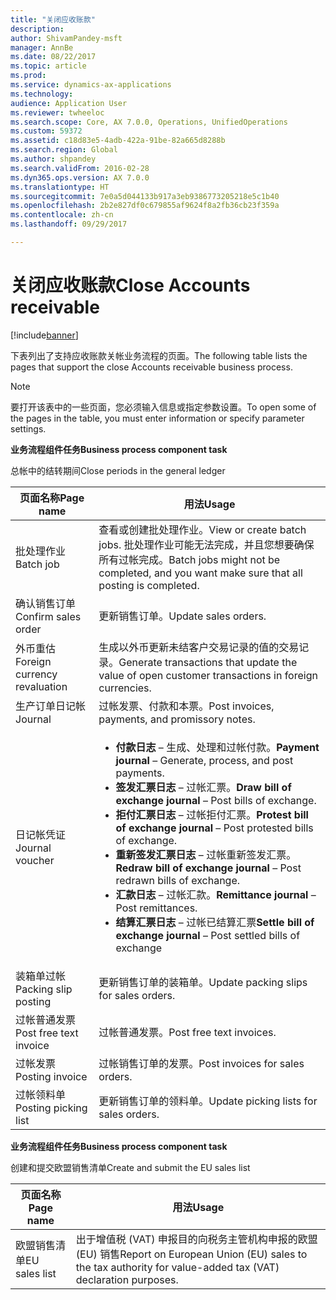 ```yaml
---
title: "关闭应收账款"
description: 
author: ShivamPandey-msft
manager: AnnBe
ms.date: 08/22/2017
ms.topic: article
ms.prod: 
ms.service: dynamics-ax-applications
ms.technology: 
audience: Application User
ms.reviewer: twheeloc
ms.search.scope: Core, AX 7.0.0, Operations, UnifiedOperations
ms.custom: 59372
ms.assetid: c18d83e5-4adb-422a-91be-82a665d8288b
ms.search.region: Global
ms.author: shpandey
ms.search.validFrom: 2016-02-28
ms.dyn365.ops.version: AX 7.0.0
ms.translationtype: HT
ms.sourcegitcommit: 7e0a5d044133b917a3eb9386773205218e5c1b40
ms.openlocfilehash: 2b2e827df0c679855af9624f8a2fb36cb23f359a
ms.contentlocale: zh-cn
ms.lasthandoff: 09/29/2017

---
```


# <a name="close-accounts-receivable"></a><span data-ttu-id="2094b-102">关闭应收账款</span><span class="sxs-lookup"><span data-stu-id="2094b-102">Close Accounts receivable</span></span>

[!include[banner](../includes/banner.md)]




<span data-ttu-id="2094b-103">下表列出了支持应收账款关帐业务流程的页面。</span><span class="sxs-lookup"><span data-stu-id="2094b-103">The following table lists the pages that support the close Accounts receivable business process.</span></span>

> [!NOTE] 
> <span data-ttu-id="2094b-104">要打开该表中的一些页面，您必须输入信息或指定参数设置。</span><span class="sxs-lookup"><span data-stu-id="2094b-104">To open some of the pages in the table, you must enter information or specify parameter settings.</span></span>

<span data-ttu-id="2094b-105">**业务流程组件任务**</span><span class="sxs-lookup"><span data-stu-id="2094b-105">**Business process component task**</span></span>                   

<span data-ttu-id="2094b-106">总帐中的结转期间</span><span class="sxs-lookup"><span data-stu-id="2094b-106">Close periods in the general ledger</span></span>

| <span data-ttu-id="2094b-107">页面名称</span><span class="sxs-lookup"><span data-stu-id="2094b-107">Page name</span></span>                            | <span data-ttu-id="2094b-108">用法</span><span class="sxs-lookup"><span data-stu-id="2094b-108">Usage</span></span>                                                                                      |
|--------------------------------------|--------------------------------------------------------------------------------------------|
|<span data-ttu-id="2094b-109">批处理作业</span><span class="sxs-lookup"><span data-stu-id="2094b-109">Batch job</span></span>                             | <span data-ttu-id="2094b-110">查看或创建批处理作业。</span><span class="sxs-lookup"><span data-stu-id="2094b-110">View or create batch jobs.</span></span> <span data-ttu-id="2094b-111">批处理作业可能无法完成，并且您想要确保所有过帐完成。</span><span class="sxs-lookup"><span data-stu-id="2094b-111">Batch jobs might not be completed, and you want make sure that all posting is completed.</span></span>                                                                                                               |
|<span data-ttu-id="2094b-112">确认销售订单</span><span class="sxs-lookup"><span data-stu-id="2094b-112">Confirm sales order</span></span>                   | <span data-ttu-id="2094b-113">更新销售订单。</span><span class="sxs-lookup"><span data-stu-id="2094b-113">Update sales orders.</span></span>                                                                       |
|<span data-ttu-id="2094b-114">外币重估</span><span class="sxs-lookup"><span data-stu-id="2094b-114">Foreign currency revaluation</span></span>          | <span data-ttu-id="2094b-115">生成以外币更新未结客户交易记录的值的交易记录。</span><span class="sxs-lookup"><span data-stu-id="2094b-115">Generate transactions that update the value of open customer transactions in foreign currencies.</span></span>                                                                                                                         |
| <span data-ttu-id="2094b-116">生产订单日记帐</span><span class="sxs-lookup"><span data-stu-id="2094b-116">Journal</span></span>                              | <span data-ttu-id="2094b-117">过帐发票、付款和本票。</span><span class="sxs-lookup"><span data-stu-id="2094b-117">Post invoices, payments, and promissory notes.</span></span>                                             |
| <span data-ttu-id="2094b-118">日记帐凭证</span><span class="sxs-lookup"><span data-stu-id="2094b-118">Journal voucher</span></span>                      |<ul><li><span data-ttu-id="2094b-119">**付款日志** – 生成、处理和过帐付款。</span><span class="sxs-lookup"><span data-stu-id="2094b-119">**Payment journal** – Generate, process, and post payments.</span></span></li><li><span data-ttu-id="2094b-120">**签发汇票日志** – 过帐汇票。</span><span class="sxs-lookup"><span data-stu-id="2094b-120">**Draw bill of exchange journal** – Post bills of exchange.</span></span></li><li><span data-ttu-id="2094b-121">**拒付汇票日志** – 过帐拒付汇票。</span><span class="sxs-lookup"><span data-stu-id="2094b-121">**Protest bill of exchange journal** – Post protested bills of exchange.</span></span></li><li><span data-ttu-id="2094b-122">**重新签发汇票日志** – 过帐重新签发汇票。</span><span class="sxs-lookup"><span data-stu-id="2094b-122">**Redraw bill of exchange journal** – Post redrawn bills of exchange.</span></span></li><li><span data-ttu-id="2094b-123">**汇款日志** – 过帐汇款。</span><span class="sxs-lookup"><span data-stu-id="2094b-123">**Remittance journal** – Post remittances.</span></span></li><li><span data-ttu-id="2094b-124">**结算汇票日志** – 过帐已结算汇票</span><span class="sxs-lookup"><span data-stu-id="2094b-124">**Settle bill of exchange journal** – Post settled bills of exchange</span></span></li></ul>                   |
| <span data-ttu-id="2094b-125">装箱单过帐</span><span class="sxs-lookup"><span data-stu-id="2094b-125">Packing slip posting</span></span>                 | <span data-ttu-id="2094b-126">更新销售订单的装箱单。</span><span class="sxs-lookup"><span data-stu-id="2094b-126">Update packing slips for sales orders.</span></span>                                                     |
| <span data-ttu-id="2094b-127">过帐普通发票</span><span class="sxs-lookup"><span data-stu-id="2094b-127">Post free text invoice</span></span>               | <span data-ttu-id="2094b-128">过帐普通发票。</span><span class="sxs-lookup"><span data-stu-id="2094b-128">Post free text invoices.</span></span>                                                                   |
| <span data-ttu-id="2094b-129">过帐发票</span><span class="sxs-lookup"><span data-stu-id="2094b-129">Posting invoice</span></span>                      | <span data-ttu-id="2094b-130">过帐销售订单的发票。</span><span class="sxs-lookup"><span data-stu-id="2094b-130">Post invoices for sales orders.</span></span>                                                            |
| <span data-ttu-id="2094b-131">过帐领料单</span><span class="sxs-lookup"><span data-stu-id="2094b-131">Posting picking list</span></span>                 |<span data-ttu-id="2094b-132">更新销售订单的领料单。</span><span class="sxs-lookup"><span data-stu-id="2094b-132">Update picking lists for sales orders.</span></span>                                                      |

<span data-ttu-id="2094b-133">**业务流程组件任务**</span><span class="sxs-lookup"><span data-stu-id="2094b-133">**Business process component task**</span></span>   

<span data-ttu-id="2094b-134">创建和提交欧盟销售清单</span><span class="sxs-lookup"><span data-stu-id="2094b-134">Create and submit the EU sales list</span></span>

| <span data-ttu-id="2094b-135">页面名称</span><span class="sxs-lookup"><span data-stu-id="2094b-135">Page name</span></span>                            | <span data-ttu-id="2094b-136">用法</span><span class="sxs-lookup"><span data-stu-id="2094b-136">Usage</span></span>                                                                                      |
|--------------------------------------|--------------------------------------------------------------------------------------------|
|<span data-ttu-id="2094b-137">欧盟销售清单</span><span class="sxs-lookup"><span data-stu-id="2094b-137">EU sales list</span></span>                         | <span data-ttu-id="2094b-138">出于增值税 (VAT) 申报目的向税务主管机构申报的欧盟 (EU) 销售</span><span class="sxs-lookup"><span data-stu-id="2094b-138">Report on European Union (EU) sales to the tax authority for value-added tax (VAT) declaration purposes.</span></span>                                                                                                                           |







